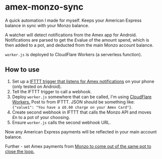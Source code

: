 # amex-monzo-sync

A quick automation I made for myself. Keeps your American Express balance in sync with your Monzo balance.

A watcher will detect notifications from the Amex app for Android. Notifications are parsed to get the £value of the amount spend, which is then added to a pot, and deducted from the main Monzo account balance.

`worker.js` is deployed to CloudFlare Workers (a serverless function). 

## How to use

1. Set up a [IFTTT trigger that listens for Amex notifications](https://ifttt.com/connect/android_device/if_notifications) on your phone (only tested on Android).
2. Tell the IFTTT trigger to call a webhook.
3. Deploy `worker.js` somewhere that can be called, I'm using [CloudFlare Workers.](https://workers.cloudflare.com/) Post to from IFTTT. JSON should be something like: `{"value1": "You have a £0.60 charge on your Amex Card"}`.
4. Create second webhook in IFTTT that calls the Monzo API and moves £n to a pot of your choosing.
5. Ensure `worker.js` calls the second webhook URL.

Now any American Express payments will be reflected in your main account balance.

Further - set Amex payments from [Monzo to come out of the same pot to close the loop.](https://monzo.com/help/budgeting-overdrafts-savings/web-bill-pots)
